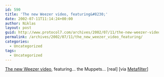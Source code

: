 ```yaml
---
id: 590
title: 'The new Weezer video, featuring&#8230;'
date: 2002-07-11T11:14:24+00:00
author: Niklas
layout: post
guid: http://www.protocol7.com/archives/2002/07/11/the-new-weezer-video-featuring/
permalink: /archives/2002/07/11/the_new_weezer_video_featuring/
categories:
  - Uncategorized
tags:
  - Uncategorized
---
```

<div class='microid-3d9c97656b64dd89f1d73383cad39cfe36f6dcdb'>
  <p>
    <a href="rtsp://0.real.6.streamos.com/6/interscope/weezer/maladroit/keepfishin/video/00_keepfishin.rm">The new Weezer video</a>, featuring&#8230; the Muppets&#8230; [real] [via <a href="http://www.metafilter.com/">Metafilter</a>]
  </p>
</div>